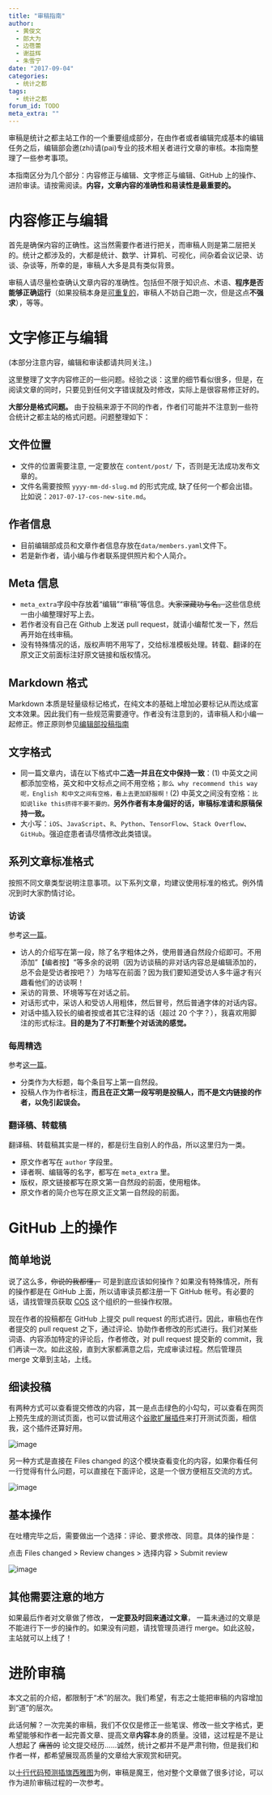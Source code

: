 ```yaml
---
title: "审稿指南"
author:
  - 黄俊文
  - 郎大为
  - 边蓓蕾
  - 谢益辉
  - 朱雪宁
date: "2017-09-04"
categories:
  - 统计之都
tags: 
  - 统计之都
forum_id: TODO
meta_extra: ""
---
```


审稿是统计之都主站工作的一个重要组成部分，在由作者或者编辑完成基本的编辑任务之后，编辑部会邀(zhi)请(pai)专业的技术相关者进行文章的审核。本指南整理了一些参考事项。

本指南区分为几个部分：内容修正与编辑、文字修正与编辑、GitHub 上的操作、进阶审读。请按需阅读。**内容，文章内容的准确性和易读性是最重要的。**

# 内容修正与编辑

首先是确保内容的正确性。这当然需要作者进行把关，而审稿人则是第二层把关的。统计之都涉及的，大都是统计、数学、计算机、可视化，间杂着会议记录、访谈、杂谈等，所幸的是，审稿人大多是具有类似背景。

审稿人请尽量检查确认文章内容的准确性。包括但不限于知识点、术语、**程序是否能够正确运行**（如果投稿本身是[可重复的](https://cosx.org/tags/%E5%8F%AF%E9%87%8D%E5%A4%8D%E7%A0%94%E7%A9%B6)，审稿人不妨自己跑一次，但是这点**不强求**），等等。

# 文字修正与编辑

(本部分注意内容，编辑和审读都请共同关注。)

这里整理了文字内容修正的一些问题。经验之谈：这里的细节看似很多，但是，在阅读文章的同时，只要见到任何文字错误就及时修改，实际上是很容易修正好的。

**大部分是格式问题。** 由于投稿来源于不同的作者，作者们可能并不注意到一些符合统计之都主站的格式问题。问题整理如下：

## 文件位置

- 文件的位置需要注意, 一定要放在 `content/post/` 下，否则是无法成功发布文章的。
- 文件名需要按照 `yyyy-mm-dd-slug.md` 的形式完成, 缺了任何一个都会出错。比如说：`2017-07-17-cos-new-site.md`。

## 作者信息

- 目前编辑部成员和文章作者信息存放在`data/members.yaml`文件下。
- 若是新作者，请小编与作者联系提供照片和个人简介。

## Meta 信息

- `meta_extra`字段中存放着“编辑”“审稿”等信息。~~大家深藏功与名。~~这些信息统一由小编整理好写上去。
- 若作者没有自己在 Github 上发送 pull request，就请小编帮忙发一下，然后再开始在线审稿。
- 没有特殊情况的话，版权声明不用写了，交给标准模板处理。转载、翻译的在原文正文前面标注好原文链接和版权情况。

## Markdown 格式

Markdown 本质是轻量级标记格式，在纯文本的基础上增加必要标记从而达成富文本效果。因此我们有一些规范需要遵守。作者没有注意到的，请审稿人和小编一起修正。修正原则参见[编辑部投稿指南](https://cosx.org/contribute/#high)

## 文字格式

- 同一篇文章内，请在以下格式中**二选一并且在文中保持一致**：(1) 中英文之间都添加空格，英文和中文标点之间不用空格；`那么 why recommend this way 呢，English 和中文之间有空格，看上去更加舒服啊！`(2) 中英文之间没有空格：`比如说like this挤得不要不要的。`**另外作者有本身偏好的话，审稿标准请和原稿保持一致。**
- 大小写：`iOS`、`JavaScript`、`R`、`Python`、`TensorFlow`、`Stack Overflow`、`GitHub`。强迫症患者请尽情修改此类错误。

## 系列文章标准格式

按照不同文章类型说明注意事项。以下系列文章，均建议使用标准的格式。例外情况到时大家酌情讨论。

### 访谈

参考[这一篇](https://cosx.org/2017/06/interview-fugee-tsung/)。

- 访人的介绍写在第一段，除了名字粗体之外，使用普通自然段介绍即可。不用添加”【编者按】“等多余的说明（因为访谈稿的非对话内容总是编辑添加的，总不会是受访者按吧？）为啥写在前面？因为我们要知道受访人多牛逼才有兴趣看他们的访谈啊！
- 采访的背景、环境等写在对话之前。
- 对话形式中，采访人和受访人用粗体，然后冒号，然后普通字体的对话内容。
- 对话中插入较长的编者按或者其它注释的话（超过 20 个字？），我喜欢用脚注的形式标注。**目的是为了不打断整个对话流的感觉。**

### 每周精选

参考[这一篇](https://cosx.org/2016/04/famous-sayings)。

- 分类作为大标题，每个条目写上第一自然段。
- 投稿人作为作者标注，**而且在正文第一段写明是投稿人，而不是文内链接的作者，以免引起误会。**

### 翻译稿、转载稿

翻译稿、转载稿其实是一样的，都是衍生自别人的作品，所以这里归为一类。

- 原文作者写在 `author` 字段里。
- 译者啊、编辑等的名字，都写在 `meta_extra` 里。
- 版权，原文链接都写在原文第一自然段的前面，使用粗体。
- 原文作者的简介也写在原文正文第一自然段的前面。

# GitHub 上的操作

## 简单地说

说了这么多，~~你说的我都懂，~~ 可是到底应该如何操作？如果没有特殊情况，所有的操作都是在 GitHub 上面，所以请审读员都注册一下 GitHub 帐号。有必要的话，请找管理员获取 [COS](https://github.com/cosname) 这个组织的一些操作权限。

现在作者的投稿都在 GitHub 上提交 pull request 的形式进行。因此，审稿也在作者提交的 pull request 之下，通过评论、协助作者修改的形式进行。我们对某些词语、内容添加特定的评论后，作者修改，对 pull request 提交新的 commit，我们再读一次。如此这般，直到大家都满意之后，完成审读过程。然后管理员 merge 文章到主站，上线。

## 细读投稿

有两种方式可以查看提交修改的内容，其一是点击绿色的小勾勾，可以查看在网页上预先生成的测试页面，也可以尝试用这个[谷歌扩展插件](https://github.com/Lchiffon/cosxReviewTool)来打开测试页面，相信我，这个插件还算好用。

![image](https://user-images.githubusercontent.com/7221728/30021636-9acce7fa-919a-11e7-85d5-f342a762c638.png)

另一种方式是直接在 Files changed 的这个模块查看变化的内容，如果你看任何一行觉得有什么问题，可以直接在下面评论，这是一个很方便相互交流的方式。

![image](https://user-images.githubusercontent.com/7221728/30021826-455ced00-919b-11e7-86b5-0253196203e0.png)

## 基本操作

在吐槽完毕之后，需要做出一个选择：评论、要求修改、同意。具体的操作是：

点击 Files changed > Review changes > 选择内容 > Submit review

![image](https://user-images.githubusercontent.com/7221728/30021510-305c758e-919a-11e7-8ab1-8330c3eb1869.png)

## 其他需要注意的地方

如果最后作者对文章做了修改， **一定要及时回来通过文章**， 一篇未通过的文章是不能进行下一步的操作的。如果没有问题，请找管理员进行 merge。如此这般，主站就可以上线了！

# 进阶审稿

本文之前的介绍，都限制于“术”的层次。我们希望，有志之士能把审稿的内容增加到“道”的层次。

此话何解？一次完美的审稿，我们不仅仅是修正一些笔误、修改一些文字格式，更希望能够和作者一起完善文章、提高文章**内容**本身的质量。没错，这过程是不是让人想起了 ~~痛苦的~~ 论文提交经历……诚然，统计之都并不是严肃刊物，但是我们和作者一样，都希望展现高质量的文章给大家观赏和研究。

以[十行代码预测插旗西雅图](https://github.com/cosname/cosx.org/pull/550)为例，审稿是魔王，他对整个文章做了很多讨论，可以作为进阶审稿过程的一次参考。

